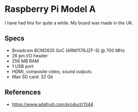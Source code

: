 # Raspberry Pi Model A

I have had this for quite a while. My board was made in the UK.

## Specs

* Broadcom BCM2835 SoC (ARM1176JZF-S) @ 700 MHz
* 26 pin I/O header
* 256 MB RAM
* 1 USB port
* HDMI, composite video, sound outputs
* Max SD card: 32 Gb

## References

* https://www.adafruit.com/product/1344
